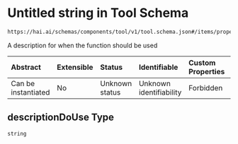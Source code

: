 # Untitled string in Tool Schema

```txt
https://hai.ai/schemas/components/tool/v1/tool.schema.json#/items/properties/function/properties/descriptionDoUse
```

A description for when the function should be used

| Abstract            | Extensible | Status         | Identifiable            | Custom Properties | Additional Properties | Access Restrictions | Defined In                                                                                     |
| :------------------ | :--------- | :------------- | :---------------------- | :---------------- | :-------------------- | :------------------ | :--------------------------------------------------------------------------------------------- |
| Can be instantiated | No         | Unknown status | Unknown identifiability | Forbidden         | Allowed               | none                | [tool.schema.json\*](../../schemas/components/tool/v1/tool.schema.json "open original schema") |

## descriptionDoUse Type

`string`

